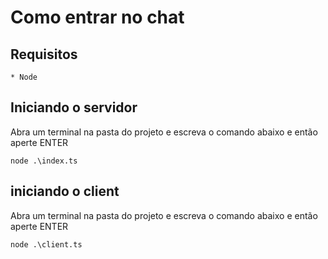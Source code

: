 # Como entrar no chat
## Requisitos
    * Node

## Iniciando o servidor
Abra um terminal na pasta do projeto e escreva o comando abaixo e então aperte ENTER
```
node .\index.ts
```
## iniciando o client
Abra um terminal na pasta do projeto e escreva o comando abaixo e então aperte ENTER
```
node .\client.ts
```
